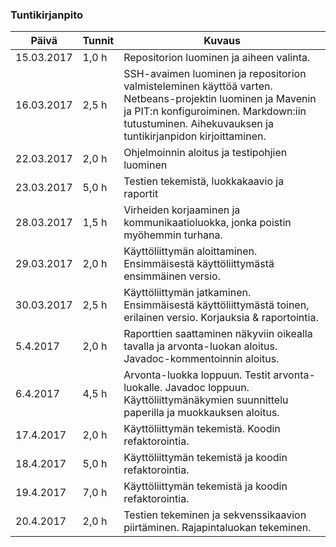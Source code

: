 ﻿### Tuntikirjanpito
Päivä | Tunnit | Kuvaus
--------------- | ----- | ------
15.03.2017 | 1,0 h | Repositorion luominen ja aiheen valinta.
16.03.2017 | 2,5 h |  SSH-avaimen luominen ja repositorion valmisteleminen käyttöä varten. Netbeans-projektin luominen ja Mavenin ja PIT:n konfiguroiminen. Markdown:iin tutustuminen. Aihekuvauksen ja tuntikirjanpidon kirjoittaminen.
22.03.2017 | 2,0 h | Ohjelmoinnin aloitus ja testipohjien luominen
23.03.2017 | 5,0 h | Testien tekemistä, luokkakaavio ja raportit
28.03.2017 | 1,5 h | Virheiden korjaaminen ja kommunikaatioluokka, jonka poistin myöhemmin turhana.
29.03.2017 | 2,0 h | Käyttöliittymän aloittaminen. Ensimmäisestä käyttöliittymästä ensimmäinen versio.
30.03.2017 | 2,5 h | Käyttöliittymän jatkaminen. Ensimmäisestä käyttöliittymästä toinen, erilainen versio. Korjauksia & raportointia.
5.4.2017   | 2,0 h | Raporttien saattaminen näkyviin oikealla tavalla ja arvonta-luokan aloitus. Javadoc-kommentoinnin aloitus.
6.4.2017   | 4,5 h | Arvonta-luokka loppuun. Testit arvonta-luokalle. Javadoc loppuun. Käyttöliittymänäkymien suunnittelu paperilla ja muokkauksen aloitus.
17.4.2017  | 2,0 h | Käyttöliittymän tekemistä. Koodin refaktorointia.
18.4.2017  | 5,0 h | Käyttöliittymän tekemistä ja koodin refaktorointia.
19.4.2017  | 7,0 h | Käyttöliittymän tekemistä ja koodin refaktorointia.
20.4.2017  | 2,0 h | Testien tekeminen ja sekvenssikaavion piirtäminen. Rajapintaluokan tekeminen.